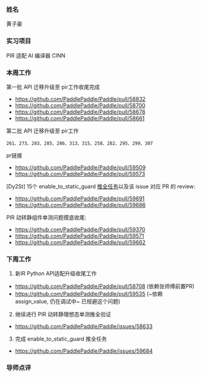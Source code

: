 ### 姓名

黄子豪

### 实习项目

PIR 适配 AI 编译器 CINN

### 本周工作

第一批 API 迁移升级至 pir工作收尾完成

- https://github.com/PaddlePaddle/Paddle/pull/58832
- https://github.com/PaddlePaddle/Paddle/pull/58700
- https://github.com/PaddlePaddle/Paddle/pull/58678
- https://github.com/PaddlePaddle/Paddle/pull/58661

第二批 API 迁移升级至 pir工作
```
261、273、283、285、286、313、315、258、282、295、299、307
```

pr链接
- https://github.com/PaddlePaddle/Paddle/pull/59509
- https://github.com/PaddlePaddle/Paddle/pull/59573


[Dy2St] 15个 enable_to_static_guard [推全任务](https://github.com/PaddlePaddle/Paddle/issues/59684)以及该 issue 对应 PR 的 review:
- https://github.com/PaddlePaddle/Paddle/pull/59691
- https://github.com/PaddlePaddle/Paddle/pull/59686


PIR 动转静组件单测问题摸底收尾:

- https://github.com/PaddlePaddle/Paddle/pull/59370
- https://github.com/PaddlePaddle/Paddle/pull/59571
- https://github.com/PaddlePaddle/Paddle/pull/59662

### 下周工作

1. 新IR Python API适配升级收尾工作

- https://github.com/PaddlePaddle/Paddle/pull/58708 (依赖张师傅前置PR)
- https://github.com/PaddlePaddle/Paddle/pull/59535 (~依赖 assign_value, 仍在调试中~ 已规避这个问题)

2. 继续进行 PIR 动转静理想态单测推全验证
- https://github.com/PaddlePaddle/Paddle/issues/58633

3. 完成 enable_to_static_guard 推全任务
- https://github.com/PaddlePaddle/Paddle/issues/59684


### 导师点评
